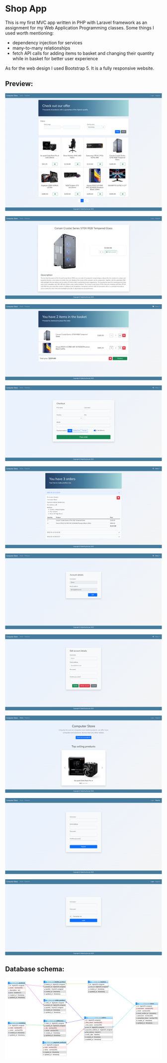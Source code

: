 # Shop App

This is my first MVC app written in PHP with Laravel framework as an assignment for my Web Application Programming
classes. Some things I used worth mentioning:

- dependency injection for services
- many-to-many relationships
- fetch API calls for adding items to basket and changing their quantity while in basket for better user experience

As for the web design I used Bootstrap 5. It is a fully responsive website.

## Preview:

![](preview/products.png)

![](preview/product_details.png)

![](preview/basket.png)

![](preview/checkout.png)

![](preview/order_history.png)

![](preview/account_details.png)

![](preview/edit_account_details.png)

![](preview/home.png)

![](preview/registration.png)

![](preview/login.png)

## Database schema:

![](preview/database_schema.png)
